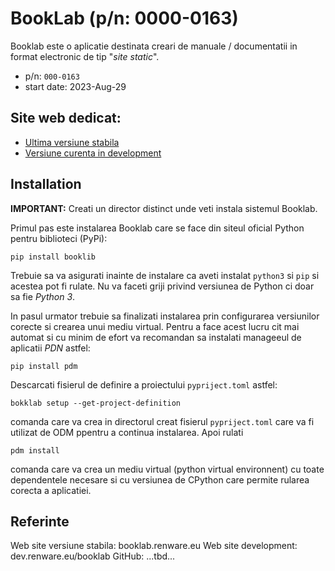 # BookLab (p/n: 0000-0163)

Booklab este o aplicatie destinata creari de manuale / documentatii in format electronic de tip "_site static_".

* p/n: `000-0163`
* start date: 2023-Aug-29

## Site web dedicat:
- [Ultima versiune stabila](http://booklab.renware.eu)
- [Versiune curenta in development](http://dev.renware.eu/booklab/)


## Installation

**IMPORTANT:** Creati un director distinct unde veti instala sistemul Booklab.

Primul pas este instalarea Booklab care se face din siteul oficial Python pentru biblioteci (PyPi):
```shell
pip install booklib
````

Trebuie sa va asigurati inainte de instalare ca aveti instalat `python3` si `pip` si acestea pot fi rulate.
Nu va faceti griji privind versiunea de Python ci doar sa fie *Python 3*.

In pasul urmator trebuie sa finalizati instalarea prin configurarea versiunilor corecte si crearea unui mediu virtual.
Pentru a face acest lucru cit mai automat si cu minim de efort va recomandan sa instalati manageeul de aplicatii *PDN* astfel:
```shell
pip install pdm
```

Descarcati fisierul de definire a proiectului `pypriject.toml` astfel:
```shell
bokklab setup --get-project-definition
```
comanda care va crea in directorul creat fisierul `pypriject.toml` care va fi utilizat de ODM ppentru a continua instalarea.
Apoi rulati
```shell
pdm install
```

comanda care va crea un mediu virtual (python virtual environnent) cu toate dependentele necesare si cu versiunea de CPython care permite rularea corecta a aplicatiei.










## Referinte

Web site versiune stabila: booklab.renware.eu
Web site development: dev.renware.eu/booklab
GitHub: ...tbd...

